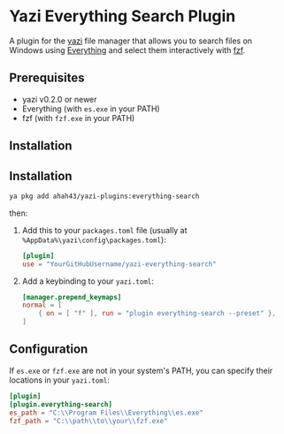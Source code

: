 # Yazi Everything Search Plugin

A plugin for the [yazi](https://github.com/sxyazi/yazi) file manager that allows you to search files on Windows using [Everything](https://www.voidtools.com/) and select them interactively with [fzf](https://github.com/junegunn/fzf).

## Prerequisites

- yazi v0.2.0 or newer
- Everything (with `es.exe` in your PATH)
- fzf (with `fzf.exe` in your PATH)

## Installation

## Installation

```sh
ya pkg add ahah43/yazi-plugins:everything-search
```

then:

1.  Add this to your `packages.toml` file (usually at `%AppData%\yazi\config\packages.toml`):

    ```toml
    [plugin]
    use = "YourGitHubUsername/yazi-everything-search"
    ```

2.  Add a keybinding to your `yazi.toml`:

    ```toml
    [manager.prepend_keymaps]
    normal = [
        { on = [ "f" ], run = "plugin everything-search --preset" },
    ]
    ```

## Configuration

If `es.exe` or `fzf.exe` are not in your system's PATH, you can specify their locations in your `yazi.toml`:

```toml
[plugin]
[plugin.everything-search]
es_path = "C:\\Program Files\\Everything\\es.exe"
fzf_path = "C:\\path\\to\\your\\fzf.exe"
```
